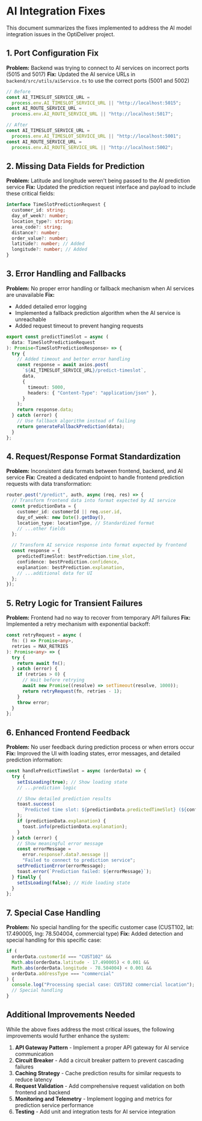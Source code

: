 # AI Integration Fixes

This document summarizes the fixes implemented to address the AI model integration issues in the OptiDeliver project.

## 1. Port Configuration Fix

**Problem:** Backend was trying to connect to AI services on incorrect ports (5015 and 5017)
**Fix:** Updated the AI service URLs in `backend/src/utils/aiService.ts` to use the correct ports (5001 and 5002)

```typescript
// Before
const AI_TIMESLOT_SERVICE_URL =
  process.env.AI_TIMESLOT_SERVICE_URL || "http://localhost:5015";
const AI_ROUTE_SERVICE_URL =
  process.env.AI_ROUTE_SERVICE_URL || "http://localhost:5017";

// After
const AI_TIMESLOT_SERVICE_URL =
  process.env.AI_TIMESLOT_SERVICE_URL || "http://localhost:5001";
const AI_ROUTE_SERVICE_URL =
  process.env.AI_ROUTE_SERVICE_URL || "http://localhost:5002";
```

## 2. Missing Data Fields for Prediction

**Problem:** Latitude and longitude weren't being passed to the AI prediction service
**Fix:** Updated the prediction request interface and payload to include these critical fields:

```typescript
interface TimeSlotPredictionRequest {
  customer_id: string;
  day_of_week?: number;
  location_type?: string;
  area_code?: string;
  distance?: number;
  order_value?: number;
  latitude?: number; // Added
  longitude?: number; // Added
}
```

## 3. Error Handling and Fallbacks

**Problem:** No proper error handling or fallback mechanism when AI services are unavailable
**Fix:**

- Added detailed error logging
- Implemented a fallback prediction algorithm when the AI service is unreachable
- Added request timeout to prevent hanging requests

```typescript
export const predictTimeSlot = async (
  data: TimeSlotPredictionRequest
): Promise<TimeSlotPredictionResponse> => {
  try {
    // Added timeout and better error handling
    const response = await axios.post(
      `${AI_TIMESLOT_SERVICE_URL}/predict-timeslot`,
      data,
      {
        timeout: 5000,
        headers: { "Content-Type": "application/json" },
      }
    );
    return response.data;
  } catch (error) {
    // Use fallback algorithm instead of failing
    return generateFallbackPrediction(data);
  }
};
```

## 4. Request/Response Format Standardization

**Problem:** Inconsistent data formats between frontend, backend, and AI service
**Fix:** Created a dedicated endpoint to handle frontend prediction requests with data transformation:

```typescript
router.post("/predict", auth, async (req, res) => {
  // Transform frontend data into format expected by AI service
  const predictionData = {
    customer_id: customerId || req.user.id,
    day_of_week: new Date().getDay(),
    location_type: locationType, // Standardized format
    // ...other fields
  };

  // Transform AI service response into format expected by frontend
  const response = {
    predictedTimeSlot: bestPrediction.time_slot,
    confidence: bestPrediction.confidence,
    explanation: bestPrediction.explanation,
    // ...additional data for UI
  };
});
```

## 5. Retry Logic for Transient Failures

**Problem:** Frontend had no way to recover from temporary API failures
**Fix:** Implemented a retry mechanism with exponential backoff:

```typescript
const retryRequest = async (
  fn: () => Promise<any>,
  retries = MAX_RETRIES
): Promise<any> => {
  try {
    return await fn();
  } catch (error) {
    if (retries > 0) {
      // Wait before retrying
      await new Promise((resolve) => setTimeout(resolve, 1000));
      return retryRequest(fn, retries - 1);
    }
    throw error;
  }
};
```

## 6. Enhanced Frontend Feedback

**Problem:** No user feedback during prediction process or when errors occur
**Fix:** Improved the UI with loading states, error messages, and detailed prediction information:

```typescript
const handlePredictTimeSlot = async (orderData) => {
  try {
    setIsLoading(true); // Show loading state
    // ...prediction logic

    // Show detailed prediction results
    toast.success(
      `Predicted time slot: ${predictionData.predictedTimeSlot} (${confidence}% confidence)`
    );
    if (predictionData.explanation) {
      toast.info(predictionData.explanation);
    }
  } catch (error) {
    // Show meaningful error message
    const errorMessage =
      error.response?.data?.message ||
      "Failed to connect to prediction service";
    setPredictionError(errorMessage);
    toast.error(`Prediction failed: ${errorMessage}`);
  } finally {
    setIsLoading(false); // Hide loading state
  }
};
```

## 7. Special Case Handling

**Problem:** No special handling for the specific customer case (CUST102, lat: 17.490005, lng: 78.504004, commercial type)
**Fix:** Added detection and special handling for this specific case:

```typescript
if (
  orderData.customerId === "CUST102" &&
  Math.abs(orderData.latitude - 17.490005) < 0.001 &&
  Math.abs(orderData.longitude - 78.504004) < 0.001 &&
  orderData.addressType === "commercial"
) {
  console.log("Processing special case: CUST102 commercial location");
  // Special handling
}
```

## Additional Improvements Needed

While the above fixes address the most critical issues, the following improvements would further enhance the system:

1. **API Gateway Pattern** - Implement a proper API gateway for AI service communication
2. **Circuit Breaker** - Add a circuit breaker pattern to prevent cascading failures
3. **Caching Strategy** - Cache prediction results for similar requests to reduce latency
4. **Request Validation** - Add comprehensive request validation on both frontend and backend
5. **Monitoring and Telemetry** - Implement logging and metrics for prediction service performance
6. **Testing** - Add unit and integration tests for AI service integration
